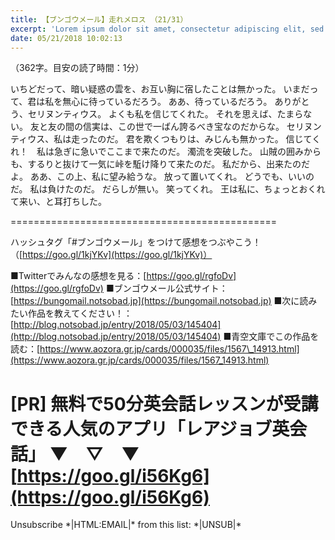 ```yaml
---
title: 【ブンゴウメール】走れメロス （21/31）
excerpt: 'Lorem ipsum dolor sit amet, consectetur adipiscing elit, sed do eiusmod tempor incididunt ut labore et dolore magna aliqua. Praesent elementum facilisis leo vel fringilla est ullamcorper eget. At imperdiet dui accumsan sit amet nulla facilisi morbi tempus.'
date: 05/21/2018 10:02:13
---
```


（362字。目安の読了時間：1分）


いちどだって、暗い疑惑の雲を、お互い胸に宿したことは無かった。
いまだって、君は私を無心に待っているだろう。
ああ、待っているだろう。
ありがとう、セリヌンティウス。
よくも私を信じてくれた。
それを思えば、たまらない。
友と友の間の信実は、この世で一ばん誇るべき宝なのだからな。
セリヌンティウス、私は走ったのだ。
君を欺くつもりは、みじんも無かった。
信じてくれ！　私は急ぎに急いでここまで来たのだ。
濁流を突破した。
山賊の囲みからも、するりと抜けて一気に峠を駈け降りて来たのだ。
私だから、出来たのだよ。
ああ、この上、私に望み給うな。
放って置いてくれ。
どうでも、いいのだ。
私は負けたのだ。
だらしが無い。
笑ってくれ。
王は私に、ちょっとおくれて来い、と耳打ちした。

==============================================

ハッシュタグ「#ブンゴウメール」をつけて感想をつぶやこう！（[https://goo.gl/1kjYKv](https://goo.gl/1kjYKv)）

■Twitterでみんなの感想を見る：[https://goo.gl/rgfoDv](https://goo.gl/rgfoDv)
■ブンゴウメール公式サイト：[https://bungomail.notsobad.jp](https://bungomail.notsobad.jp)
■次に読みたい作品を教えてください！：[http://blog.notsobad.jp/entry/2018/05/03/145404](http://blog.notsobad.jp/entry/2018/05/03/145404)
■青空文庫でこの作品を読む：[https://www.aozora.gr.jp/cards/000035/files/1567\_14913.html](https://www.aozora.gr.jp/cards/000035/files/1567_14913.html)

\[PR\] 無料で50分英会話レッスンが受講できる人気のアプリ「レアジョブ英会話」
▼　▽　▼
[https://goo.gl/i56Kg6](https://goo.gl/i56Kg6)
==============================================

Unsubscribe \*|HTML:EMAIL|\* from this list:
\*|UNSUB|\*